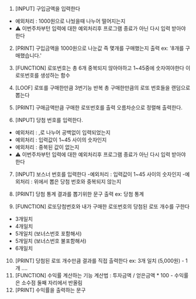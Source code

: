 1. [INPUT] 구입금액을 입력한다

- 예외처리 : 1000원으로 나눴을때 나누어 떨어지는지
- ⚠️ 이번주차부턴 입력에 대한 예외처리후 프로그램 종료가 아닌 다시 입력 받아야 한다

2. [PRINT] 구입금액을 1000원으로 나눈값 즉 몇개를 구매했는지 출력 ex: '8개를 구매했습니다.'
3. [FUNCTION] 로또번호는 총 6개 중복되지 않아야하고 1~45중에 숫자여야한다 이 로또번호를 생성하는 함수
4. [LOOF] 로또를 구매한만큼 3번기능 반복 총 구매한만큼의 로또 번호들을 랜덤으로 뽑는다
5. [PRINT] 구매금액만큼 구매한 로또번호를 출력 오름차순으로 정렬해 출력한다.

6. [INPUT] 당첨 번호를 입력한다.

- 예외처리 : ,로 나누어 공백없이 입력되었는지
- 예외처리 : 입력값이 1~45 사이의 숫자인지
- 예외처리 : 중복된 값이 없는지
- ⚠️ 이번주차부턴 입력에 대한 예외처리후 프로그램 종료가 아닌 다시 입력 받아야 한다

7. [INPUT] 보스너 번호를 입력한다 -예외처리 : 입력값이 1~45 사이의 숫자인지 -예외처리 : 위에서 뽑은 당첨 번호와 중복되지 않는지

8. [PRINT] 당첨 통계 결과를 뽑기위한 문구 출력 ex: 당첨 통계
9. [FUNCTION] 로또당첨번호와 내가 구매한 로또번호의 당첨된 로또 개수를 구한다

- 3개일치
- 4개일치
- 5개일치 (보너스번호 포함해서)
- 5개일치 (보너스번호 불포함해서)
- 6개일치

10. [PRINT] 당첨된 로또 개수만큼 결과를 직접 출력한다 ex: 3개 일치 (5,000원) - 1개 ....
11. [FUNCTION] 수익률 계산하는 기능 계산법 : 투자금액 / 얻은금액 \* 100 - 수익률은 소수점 둘째 자리에서 반올림
12. [PRINT] 수익률을 출력하는 문구
